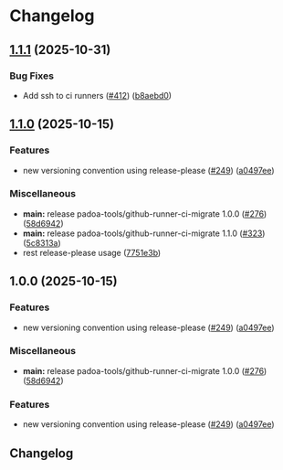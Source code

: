 # Changelog

## [1.1.1](https://github.com/padoa/container-images/compare/padoa-tools/github-runner-ci-migrate-v1.1.0...padoa-tools/github-runner-ci-migrate-v1.1.1) (2025-10-31)


### Bug Fixes

* Add ssh to ci runners ([#412](https://github.com/padoa/container-images/issues/412)) ([b8aebd0](https://github.com/padoa/container-images/commit/b8aebd0900f2b0a2ec44f79c4dfb55ef4ab86591))

## [1.1.0](https://github.com/padoa/container-images/compare/padoa-tools/github-runner-ci-migrate-v1.0.0...padoa-tools/github-runner-ci-migrate-v1.1.0) (2025-10-15)


### Features

* new versioning convention using release-please ([#249](https://github.com/padoa/container-images/issues/249)) ([a0497ee](https://github.com/padoa/container-images/commit/a0497ee2fadeefbc704157c4e7623456dc18754a))


### Miscellaneous

* **main:** release padoa-tools/github-runner-ci-migrate 1.0.0 ([#276](https://github.com/padoa/container-images/issues/276)) ([58d6942](https://github.com/padoa/container-images/commit/58d69427084c7b33f3761f50aa9417dc4170e2a9))
* **main:** release padoa-tools/github-runner-ci-migrate 1.1.0 ([#323](https://github.com/padoa/container-images/issues/323)) ([5c8313a](https://github.com/padoa/container-images/commit/5c8313a5beda793161be6225e862bf134b6b3010))
* rest release-please usage ([7751e3b](https://github.com/padoa/container-images/commit/7751e3b47e5a0b0e18721780834739bebfd6f767))

## 1.0.0 (2025-10-15)

### Features
* new versioning convention using release-please ([#249](https://github.com/padoa/container-images/issues/249)) ([a0497ee](https://github.com/padoa/container-images/commit/a0497ee2fadeefbc704157c4e7623456dc18754a))
### Miscellaneous
* **main:** release padoa-tools/github-runner-ci-migrate 1.0.0 ([#276](https://github.com/padoa/container-images/issues/276)) ([58d6942](https://github.com/padoa/container-images/commit/58d69427084c7b33f3761f50aa9417dc4170e2a9))
### Features
* new versioning convention using release-please ([#249](https://github.com/padoa/container-images/issues/249)) ([a0497ee](https://github.com/padoa/container-images/commit/a0497ee2fadeefbc704157c4e7623456dc18754a))
## Changelog
